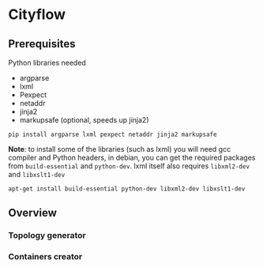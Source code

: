 # Cityflow

## Prerequisites

Python libraries needed

* argparse
* lxml
* Pexpect
* netaddr
* jinja2
* markupsafe (optional, speeds up jinja2)

```
pip install argparse lxml pexpect netaddr jinja2 markupsafe
```

**Note**: to install some of the libraries (such as lxml) you will need gcc compiler and Python headers, in debian, you can get the required packages from `build-essential` and `python-dev`.
lxml itself also requires `libxml2-dev` and `libxslt1-dev` 

```
apt-get install build-essential python-dev libxml2-dev libxslt1-dev
```

## Overview
### Topology generator

### Containers creator
